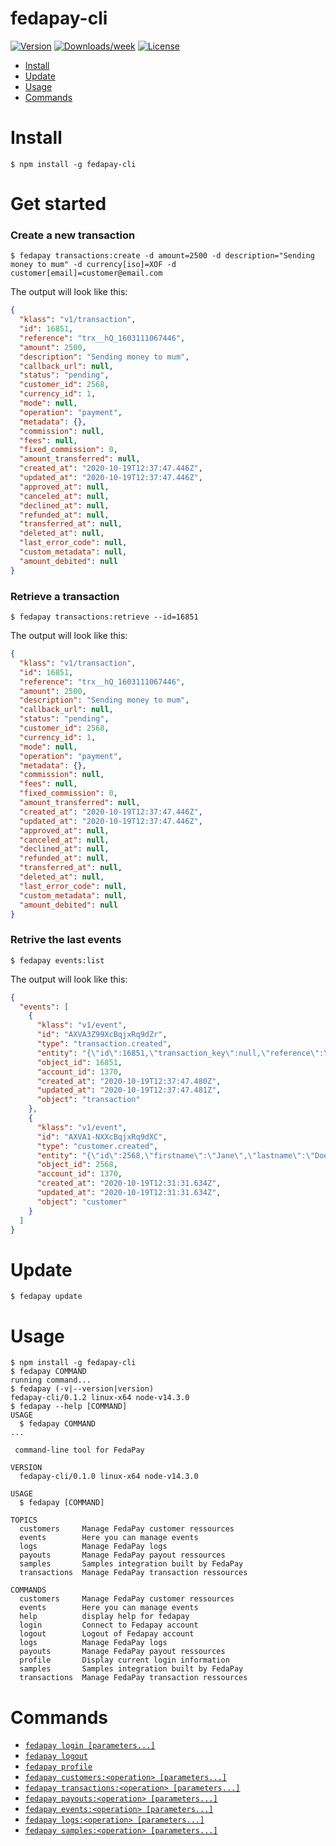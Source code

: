 fedapay-cli
===========

[![Version](https://img.shields.io/npm/v/fedapay-cli.svg)](https://npmjs.org/package/fedapay-cli)
[![Downloads/week](https://img.shields.io/npm/dw/fedapay-cli.svg)](https://npmjs.org/package/fedapay-cli)
[![License](https://img.shields.io/npm/l/fedapay-cli.svg)](https://github.com/fedapay/fedapay-cli/blob/master/package.json)

<!-- toc -->
* [Install](#install)
* [Update](#update)
* [Usage](#usage)
* [Commands](#commands)
<!-- tocstop -->

# Install
```
$ npm install -g fedapay-cli
```

# Get started

### Create a new transaction

```
$ fedapay transactions:create -d amount=2500 -d description="Sending money to mum" -d currency[iso]=XOF -d customer[email]=customer@email.com
```

The output will look like this:

```json
{
  "klass": "v1/transaction",
  "id": 16851,
  "reference": "trx__hQ_1603111067446",
  "amount": 2500,
  "description": "Sending money to mum",
  "callback_url": null,
  "status": "pending",
  "customer_id": 2568,
  "currency_id": 1,
  "mode": null,
  "operation": "payment",
  "metadata": {},
  "commission": null,
  "fees": null,
  "fixed_commission": 0,
  "amount_transferred": null,
  "created_at": "2020-10-19T12:37:47.446Z",
  "updated_at": "2020-10-19T12:37:47.446Z",
  "approved_at": null,
  "canceled_at": null,
  "declined_at": null,
  "refunded_at": null,
  "transferred_at": null,
  "deleted_at": null,
  "last_error_code": null,
  "custom_metadata": null,
  "amount_debited": null
}
```

### Retrieve a transaction

```
$ fedapay transactions:retrieve --id=16851
```

The output will look like this:

```json
{
  "klass": "v1/transaction",
  "id": 16851,
  "reference": "trx__hQ_1603111067446",
  "amount": 2500,
  "description": "Sending money to mum",
  "callback_url": null,
  "status": "pending",
  "customer_id": 2568,
  "currency_id": 1,
  "mode": null,
  "operation": "payment",
  "metadata": {},
  "commission": null,
  "fees": null,
  "fixed_commission": 0,
  "amount_transferred": null,
  "created_at": "2020-10-19T12:37:47.446Z",
  "updated_at": "2020-10-19T12:37:47.446Z",
  "approved_at": null,
  "canceled_at": null,
  "declined_at": null,
  "refunded_at": null,
  "transferred_at": null,
  "deleted_at": null,
  "last_error_code": null,
  "custom_metadata": null,
  "amount_debited": null
}
```

### Retrive the last events

```
$ fedapay events:list
```

The output will look like this:

```json
{
  "events": [
    {
      "klass": "v1/event",
      "id": "AXVA3Z99XcBqjxRq9dZr",
      "type": "transaction.created",
      "entity": "{\"id\":16851,\"transaction_key\":null,\"reference\":\"trx__hQ_1603111067446\",\"description\":\"Sending money to mum\",\"callback_url\":null,\"amount\":2500,\"items\":1,\"status\":\"pending\",\"currency_id\":1,\"customer_id\":2568,\"deleted_at\":null,\"created_at\":\"2020-10-19T12:37:47.446Z\",\"updated_at\":\"2020-10-19T12:37:47.446Z\",\"mode\":null,\"approved_at\":null,\"metadata\":{},\"canceled_at\":null,\"declined_at\":null,\"refunded_at\":null,\"transferred_at\":null,\"commission\":null,\"fees\":null,\"amount_transferred\":null,\"operation\":\"payment\",\"fixed_commission\":0,\"last_error_code\":null,\"last_error_message\":null,\"custom_metadata\":null,\"page_id\":null,\"amount_debited\":null,\"approved_partially_refunded_at\":null,\"transferred_partially_refunded_at\":null,\"lock_transfer\":false,\"receipt_url\":null}",
      "object_id": 16851,
      "account_id": 1370,
      "created_at": "2020-10-19T12:37:47.480Z",
      "updated_at": "2020-10-19T12:37:47.481Z",
      "object": "transaction"
    },
    {
      "klass": "v1/event",
      "id": "AXVA1-NXXcBqjxRq9dXC",
      "type": "customer.created",
      "entity": "{\"id\":2568,\"firstname\":\"Jane\",\"lastname\":\"Doe\",\"email\":\"customer@email.com\",\"account_id\":1370,\"deleted_at\":null,\"created_at\":\"2020-10-19T12:31:31.628Z\",\"updated_at\":\"2020-10-19T12:31:31.628Z\",\"phone_number_id\":11272}",
      "object_id": 2568,
      "account_id": 1370,
      "created_at": "2020-10-19T12:31:31.634Z",
      "updated_at": "2020-10-19T12:31:31.634Z",
      "object": "customer"
    }
  ]
}
```

# Update
```
$ fedapay update
```

# Usage
<!-- usage -->
```sh-session
$ npm install -g fedapay-cli
$ fedapay COMMAND
running command...
$ fedapay (-v|--version|version)
fedapay-cli/0.1.2 linux-x64 node-v14.3.0
$ fedapay --help [COMMAND]
USAGE
  $ fedapay COMMAND
...
```
<!-- usagestop -->
```
 command-line tool for FedaPay

VERSION
  fedapay-cli/0.1.0 linux-x64 node-v14.3.0

USAGE
  $ fedapay [COMMAND]

TOPICS
  customers     Manage FedaPay customer ressources
  events        Here you can manage events
  logs          Manage FedaPay logs
  payouts       Manage FedaPay payout ressources
  samples       Samples integration built by FedaPay
  transactions  Manage FedaPay transaction ressources

COMMANDS
  customers     Manage FedaPay customer ressources
  events        Here you can manage events
  help          display help for fedapay
  login         Connect to Fedapay account
  logout        Logout of Fedapay account
  logs          Manage FedaPay logs
  payouts       Manage FedaPay payout ressources
  profile       Display current login information
  samples       Samples integration built by FedaPay
  transactions  Manage FedaPay transaction ressources
```

# Commands
* [`fedapay login [parameters...]`](https://github.com/fedapay/fedapay-cli/blob/master/docs/login.md)
* [`fedapay logout`](https://github.com/fedapay/fedapay-cli/blob/master/docs/logout.md)
* [`fedapay profile`](https://github.com/fedapay/fedapay-cli/blob/master/docs/profile.md)
* [`fedapay customers:<operation> [parameters...]`](https://github.com/fedapay/fedapay-cli/blob/master/docs/customers.md)
* [`fedapay transactions:<operation> [parameters...]`](https://github.com/fedapay/fedapay-cli/blob/master/docs/transactions.md)
* [`fedapay payouts:<operation> [parameters...]`](https://github.com/fedapay/fedapay-cli/blob/master/docs/payouts.md)
* [`fedapay events:<operation> [parameters...]`](https://github.com/fedapay/fedapay-cli/blob/master/docs/events.md)
* [`fedapay logs:<operation> [parameters...]`](https://github.com/fedapay/fedapay-cli/blob/master/docs/logs.md)
* [`fedapay samples:<operation> [parameters...]`](https://github.com/fedapay/fedapay-cli/blob/master/docs/samples.md)
